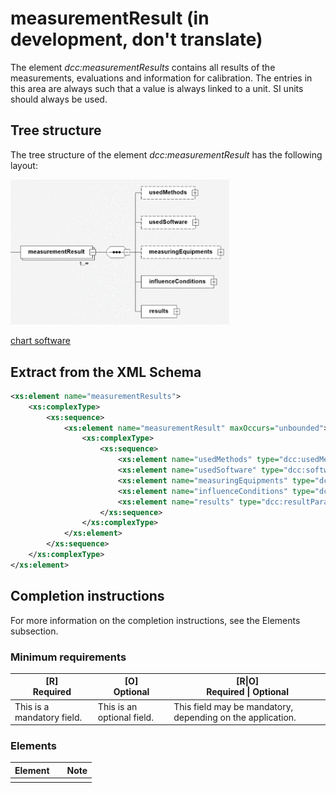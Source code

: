 # measurementResult (in development, don't translate)

The element *dcc:measurementResults* contains all results of the measurements, evaluations and information for calibration. The entries in this area are always such that a value is always linked to a unit. SI units should always be used. 

## Tree structure

The tree structure of the element *dcc:measurementResult* has the following layout:

<img src="../../images/measurementResult.png" alt="measurementResult" width="350" />

[chart software](../XSD_diagramviewer.md)

## Extract from the XML Schema
```xml
<xs:element name="measurementResults">
	<xs:complexType>
		<xs:sequence>
			<xs:element name="measurementResult" maxOccurs="unbounded">
				<xs:complexType>
					<xs:sequence>
						<xs:element name="usedMethods" type="dcc:usedMethodParameter" minOccurs="0"/>
						<xs:element name="usedSoftware" type="dcc:softwareParameter" minOccurs="0"/>
						<xs:element name="measuringEquipments" type="dcc:measuringEquipmentParameter" minOccurs="0"/>
						<xs:element name="influenceConditions" type="dcc:influenceConditionParameter"/>
						<xs:element name="results" type="dcc:resultParameter"/>
					</xs:sequence>
				</xs:complexType>
			</xs:element>
		</xs:sequence>
	</xs:complexType>
</xs:element>
```
## Completion instructions

For more information on the completion instructions, see the Elements subsection.

### Minimum requirements

|[R] <br> Required|[O] <br> Optional|[R\|O]<br>Required \| Optional|
|-|-|-|
|This is a mandatory field. | This is an optional field.|This field may be mandatory, depending on the application.|


### Elements


| Element|| Note  |
|---|:-:|-----|
| | |


